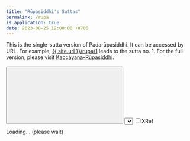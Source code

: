 ```yaml
---
title: "Rūpasiddhi's Suttas"
permalink: /rupa
is_application: true
date: 2023-08-25 12:00:00 +0700
---
```


This is the single-sutta version of Padarūpasiddhi. It can be accessed by URL. For example, [{{ site.url }}/rupa/1](/rupa/1) leads to the sutta no. 1. For the full version, please visit [Kaccāyana-Rūpasiddhi](/kaccrupa).

<div id="toolbar" style="padding-bottom:10px;padding-top:3px;z-index:10;">
<span class="toolbarbg">
<button onClick="bcUtil.toggleToolBar(kaccrupaSingle);"><svg class="icon"><use xlink:href="/assets/fontawesome/custom.svg#window-maximize"></use></svg></button>
<select id="suttaselector" title="Sutta number to go" onChange="kaccrupaSingle.goSutta();"></select>
<label for="xref"><input type="checkbox" id="xref" onClick="kaccrupaSingle.updateDisplay();">XRef</label>
</span>
</div>
<div id="textdisplay" class="textdisplay">Loading... (please wait)</div>
<script src="/assets/js/kaccrupasingle.js"></script>
<script src="/assets/js/pako_inflate.min.js"></script>
<script>
kaccrupaSingle.util = bcUtil;
kaccrupaSingle.loadText();
</script>
